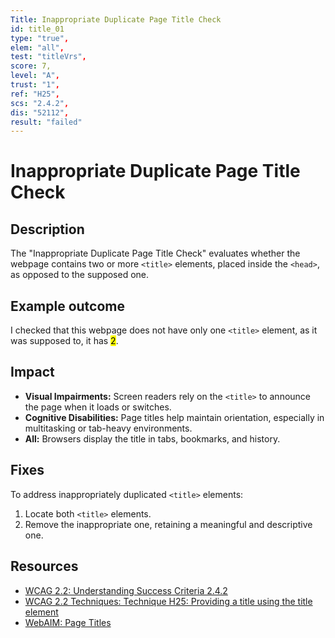 ```yaml
---
Title: Inappropriate Duplicate Page Title Check
id: title_01
type: "true",
elem: "all",
test: "titleVrs",
score: 7,
level: "A",
trust: "1",
ref: "H25",
scs: "2.4.2",
dis: "52112",
result: "failed"
---
```


# Inappropriate Duplicate Page Title Check

## Description

The "Inappropriate Duplicate Page Title Check" evaluates whether the webpage contains two or more <code>&lt;title&gt;</code> elements, placed inside the <code>&lt;head&gt;</code>, as opposed to the supposed one.

## Example outcome

I checked that this webpage does not have only one <code>&lt;title&gt;</code> element, as it was supposed to, it has <mark>2</mark>.

## Impact

- **Visual Impairments:** Screen readers rely on the <code>&lt;title&gt;</code> to announce the page when it loads or switches.
- **Cognitive Disabilities:** Page titles help maintain orientation, especially in multitasking or tab-heavy environments.
- **All:** Browsers display the title in tabs, bookmarks, and history.

## Fixes

To address inappropriately duplicated <code>&lt;title&gt;</code> elements:

1. Locate both <code>&lt;title&gt;</code> elements.
2. Remove the inappropriate one, retaining a meaningful and descriptive one.

## Resources

- [WCAG 2.2: Understanding Success Criteria 2.4.2](https://www.w3.org/WAI/WCAG22/Understanding/page-titled)
- [WCAG 2.2 Techniques: Technique H25: Providing a title using the title element](https://www.w3.org/WAI/WCAG22/Techniques/html/H25)
- [WebAIM: Page Titles](https://webaim.org/techniques/pagetitle/)
